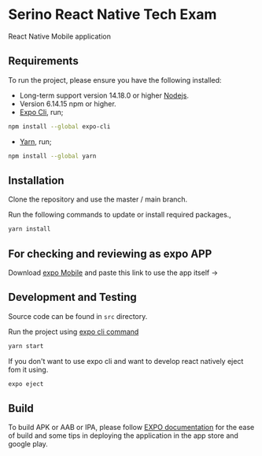 # Serino React Native Tech Exam

React Native Mobile application

## Requirements

To run the project, please ensure you have the following installed:

- Long-term support version 14.18.0 or higher [Nodejs](https://nodejs.org/en/).
- Version 6.14.15 npm or higher.
- [Expo Cli](https://docs.expo.dev/), run;

```bash
npm install --global expo-cli
```

- [Yarn](https://classic.yarnpkg.com/lang/en/docs/install/#windows-stable), run;

```bash
npm install --global yarn
```

## Installation

Clone the repository and use the master / main branch.

Run the following commands to update or install required packages.,

```bash
yarn install
```

## For checking and reviewing as expo APP

Download [expo Mobile](https://play.google.com/store/apps/details?id=host.exp.exponent&hl=en&gl=US) and paste this link to use the app itself ->

## Development and Testing

Source code can be found in `src` directory.

Run the project using [expo cli command](https://docs.expo.dev/workflow/expo-cli/#expo-start)

```bash
yarn start
```

If you don't want to use expo cli and want to develop react natively eject fom it using.

```bash
expo eject
```

## Build

To build APK or AAB or IPA, please follow [EXPO documentation](https://docs.expo.dev/classic/building-standalone-apps/) for the ease of build and some tips in deploying the application in the app store and google play.
